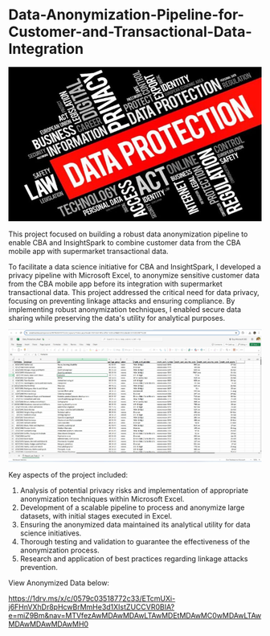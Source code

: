 # Data-Anonymization-Pipeline-for-Customer-and-Transactional-Data-Integration
![Image Alt](https://github.com/eziukwuinnocent/Data-Anonymization-Pipeline-for-Customer-and-Transactional-Data-Integration/blob/c95fd9012a724a6cafdac5e7b1123ce78772a902/Data-Protection-Act-705x430.jpg)

This project focused on building a robust data anonymization pipeline to enable CBA and InsightSpark to combine customer data from the CBA mobile app with supermarket transactional data.

To facilitate a data science initiative for CBA and InsightSpark, I developed a privacy pipeline with Microsoft Excel, to anonymize sensitive customer data from the CBA mobile app before its integration with supermarket transactional data. This project addressed the critical need for data privacy, focusing on preventing linkage attacks and ensuring compliance. By implementing robust anonymization techniques, I enabled secure data sharing while preserving the data's utility for analytical purposes.

![Image Alt](https://github.com/eziukwuinnocent/Data-Anonymization-Pipeline-for-Customer-and-Transactional-Data-Integration/blob/ab57faddb02c96e5b6eb0c29f324ad3ef6dc0f95/Excel_Anonymization.jpg)

Key aspects of the project included:

1. Analysis of potential privacy risks and implementation of appropriate anonymization techniques within Microsoft Excel.
2. Development of a scalable pipeline to process and anonymize large datasets, with initial stages executed in Excel.
3. Ensuring the anonymized data maintained its analytical utility for data science initiatives.
4. Thorough testing and validation to guarantee the effectiveness of the anonymization process.
5. Research and application of best practices regarding linkage attacks prevention.

View Anonymized Data below:

https://1drv.ms/x/c/0579c03518772c33/ETcmUXi-j6FHnVXhDr8pHcwBrMmHe3d1XIstZUCCVR0BIA?e=miZ9Bm&nav=MTVfezAwMDAwMDAwLTAwMDEtMDAwMC0wMDAwLTAwMDAwMDAwMDAwMH0
